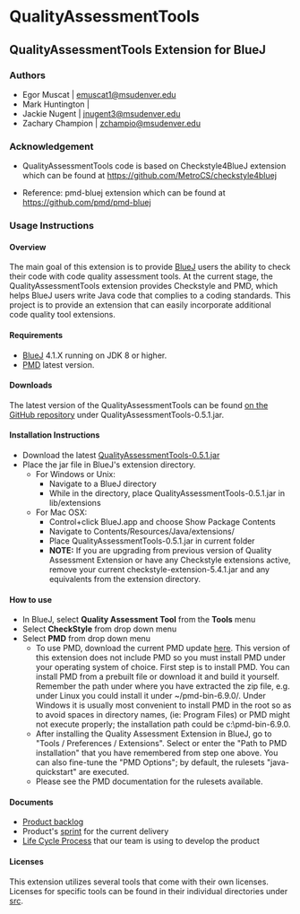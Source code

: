 # QualityAssessmentTools

## QualityAssessmentTools Extension for BlueJ

### Authors
* Egor Muscat | emuscat1@msudenver.edu
* Mark Huntington |
* Jackie Nugent | jnugent3@msudenver.edu
* Zachary Champion | zchampio@msudenver.edu

### Acknowledgement
* QualityAssessmentTools code is based on Checkstyle4BlueJ extension which can be found at https://github.com/MetroCS/checkstyle4bluej

* Reference: pmd-bluej extension which can be found at https://github.com/pmd/pmd-bluej

### Usage Instructions

#### Overview
The main goal of this extension is to provide [BlueJ](https://bluej.org/) users the ability to check their code with code quality assessment tools. At the current stage, the QualityAssessmentTools extension provides Checkstyle and PMD, which helps BlueJ users write Java code that complies to a coding standards. This project is to provide an extension that can easily incorporate additional code quality tool extensions.

#### Requirements
* [BlueJ](https://bluej.org/) 4.1.X running on JDK 8 or higher.
* [PMD](https://sourceforge.net/projects/pmd/files/pmd/) latest version.

#### Downloads
The latest version of the QualityAssessmentTools can be found [on the GitHub repository](https://github.com/SoftwareExtensionRenovators/QualityAssessmentTools)
under QualityAssessmentTools-0.5.1.jar.

#### Installation Instructions
* Download the latest [QualityAssessmentTools-0.5.1.jar](https://github.com/SoftwareExtensionRenovators/QualityAssessmentTools/blob/master/QualityAssessmentTools-0.5.1.jar)
* Place the jar file in BlueJ's extension directory.
  * For Windows or Unix:
    * Navigate to a BlueJ directory
    * While in the directory, place QualityAssessmentTools-0.5.1.jar in lib/extensions
  * For Mac OSX:
    * Control+click BlueJ.app and choose Show Package Contents
    * Navigate to Contents/Resources/Java/extensions/
    * Place QualityAssessmentTools-0.5.1.jar in current folder
    * **NOTE:** If you are upgrading from previous version of Quality Assessment Extension or have any Checkstyle extensions active, remove your current checkstyle-extension-5.4.1.jar and any equivalents from the extension directory.

#### How to use
* In BlueJ, select **Quality Assessment Tool** from the **Tools** menu
* Select **CheckStyle** from drop down menu
* Select **PMD** from drop down menu
  * To use PMD, download the current PMD update [here](https://sourceforge.net/projects/pmd/files/pmd/6.9.0). This version of this extension does not include PMD so you must install PMD under your operating system of choice. First step is to install PMD. You can install PMD from a prebuilt file or download it and build it yourself. Remember the path under where you have extracted the zip file, e.g. under Linux you could install it under ~/pmd-bin-6.9.0/. Under Windows it is usually most convenient to install PMD in the root so as to avoid spaces in directory names, (ie: Program Files) or PMD might not execute properly; the installation path could be c:\pmd-bin-6.9.0\.
  * After installing the Quality Assessment Extension in BlueJ, go to "Tools / Preferences / Extensions". Select or enter the    "Path to PMD installation" that you have remembered from step one above. You can also fine-tune the "PMD Options"; by default, the rulesets "java-quickstart" are executed.
  * Please see the PMD documentation for the rulesets available.


#### Documents
* [Product backlog](https://github.com/SoftwareExtensionRenovators/QualityAssessmentTools/blob/master/documents/Backlog.md)
* Product's [sprint](https://github.com/SoftwareExtensionRenovators/QualityAssessmentTools/blob/master/documents/CurrentSprint.md) for the current delivery
* [Life Cycle Process](https://github.com/SoftwareExtensionRenovators/QualityAssessmentTools/blob/master/documents/LifeCycleProcess.md) that our team is using to develop the product

#### Licenses

This extension utilizes several tools that come with their own licenses.  Licenses for specific tools can be found in their individual directories under [src](https://github.com/SoftwareExtensionRenovators/QualityAssessmentTools/tree/master/src/QAT/com/SoftwareExtensionRenovators/toolbox).
